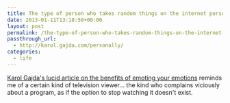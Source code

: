 ```yaml
---
title: The type of person who takes random things on the internet personally
date: 2013-01-11T13:18:50+00:00
layout: post
permalink: /the-type-of-person-who-takes-random-things-on-the-internet-personally/
passthrough_url:
  - http://karol.gajda.com/personally/
categories:
  - life
---
```

<p><a href="http://karol.gajda.com/personally/" data-link-type="external">Karol Gajda's lucid article on the benefits of emoting your emotions</a> reminds me of a certain kind of television viewer... the kind who complains viciously about a program, as if the option to stop watching it doesn't exist.</p><p></p><p></p><p></p>
